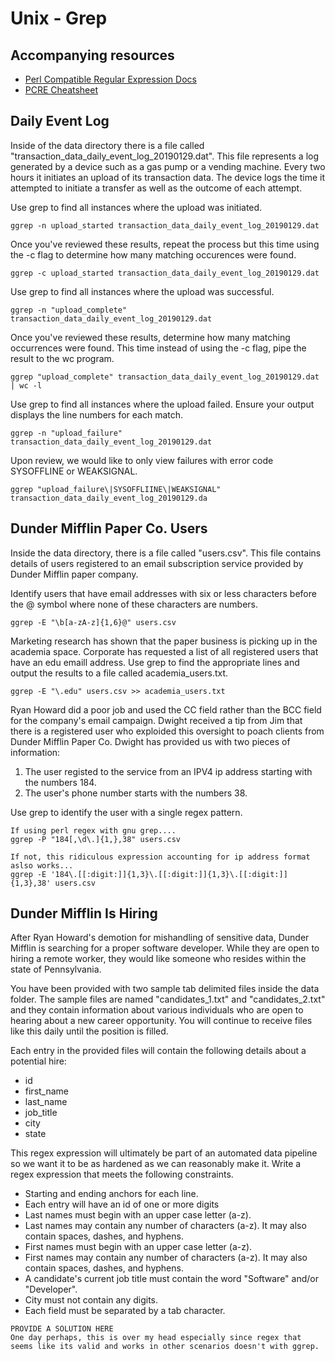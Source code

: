 # Unix - Grep


## Accompanying resources
* [Perl Compatible Regular Expression Docs](https://www.pcre.org/current/doc/html/pcre2pattern.html)
* [PCRE Cheatsheet](https://www.debuggex.com/cheatsheet/regex/pcre)


## Daily Event Log

Inside of the data directory there is a file called "transaction_data_daily_event_log_20190129.dat". This file represents a log generated by a device such as a gas pump or a vending machine. Every two hours it initiates an upload of its transaction data. The device logs the time it attempted to initiate a transfer as well as the outcome of each attempt.

Use grep to find all instances where the upload was initiated. 
```
ggrep -n upload_started transaction_data_daily_event_log_20190129.dat 
```

Once you've reviewed these results, repeat the process but this time using the -c flag to determine how many matching occurences were found.
```
ggrep -c upload_started transaction_data_daily_event_log_20190129.dat
```


Use grep to find all instances where the upload was successful. 
```
ggrep -n "upload_complete" transaction_data_daily_event_log_20190129.dat
```

Once you've reviewed these results, determine how many matching occurrences were found. This time instead of using the -c flag, pipe the result to the wc program.
```
ggrep "upload_complete" transaction_data_daily_event_log_20190129.dat | wc -l
```


Use grep to find all instances where the upload failed. Ensure your output displays the line numbers for each match.

```
ggrep -n "upload_failure" transaction_data_daily_event_log_20190129.dat
```

Upon review, we would like to only view failures with error code SYSOFFLINE or WEAKSIGNAL.

```
ggrep "upload_failure\|SYSOFFLIINE\|WEAKSIGNAL" transaction_data_daily_event_log_20190129.da
```


## Dunder Mifflin Paper Co. Users

Inside the data directory, there is a file called "users.csv". This file contains details of users registered to an email subscription service provided by Dunder Mifflin paper company. 

Identify users that have email addresses with six or less characters before the @ symbol where none of these characters are numbers.
```
ggrep -E "\b[a-zA-z]{1,6}@" users.csv
```


Marketing research has shown that the paper business is picking up in the academia space. Corporate has requested a list of all registered users that have an edu emaill address. Use grep to find the appropriate lines and output the results to a file called academia_users.txt.
```
ggrep -E "\.edu" users.csv >> academia_users.txt 
```


Ryan Howard did a poor job and used the CC field rather than the BCC field for the company's email campaign. Dwight received a tip from Jim that there is a registered user who exploided this oversight to poach clients from Dunder Mifflin Paper Co. Dwight has provided us with two pieces of information:
1. The user registed to the service from an IPV4 ip address starting with the numbers 184. 
2. The user's phone number starts with the numbers 38.

Use grep to identify the user with a single regex pattern.
```
If using perl regex with gnu grep....
ggrep -P "184[,\d\.]{1,},38" users.csv

If not, this ridiculous expression accounting for ip address format aslso works...
ggrep -E '184\.[[:digit:]]{1,3}\.[[:digit:]]{1,3}\.[[:digit:]]{1,3},38' users.csv
```


## Dunder Mifflin Is Hiring

After Ryan Howard's demotion for mishandling of sensitive data, Dunder Mifflin is searching for a proper software developer. While they are open to hiring a remote worker, they would like someone who resides within the state of Pennsylvania.

You have been provided with two sample tab delimited files inside the data folder. The sample files are named "candidates_1.txt" and "candidates_2.txt" and they contain information about various individuals who are open to hearing about a new career opportunity. You will continue to receive files like this daily until the position is filled.

Each entry in the provided files will contain the following details about a potential hire:
* id
* first_name
* last_name
* job_title
* city
* state

This regex expression will ultimately be part of an automated data pipeline so we want it to be as hardened as we can reasonably make it. Write a regex expression that meets the following constraints.

* Starting and ending anchors for each line.
* Each entry will have an id of one or more digits
* Last names must begin with an upper case letter (a-z).
* Last names may contain any number of characters (a-z). It may also contain spaces, dashes, and hyphens.
* First names must begin with an upper case letter (a-z).
* First names may contain any number of characters (a-z). It may also contain spaces, dashes, and hyphens.
* A candidate's current job title must contain the word "Software" and/or "Developer".
* City must not contain any digits.
* Each field must be separated by a tab character.

```
PROVIDE A SOLUTION HERE
One day perhaps, this is over my head especially since regex that seems like its valid and works in other scenarios doesn't with ggrep.
```